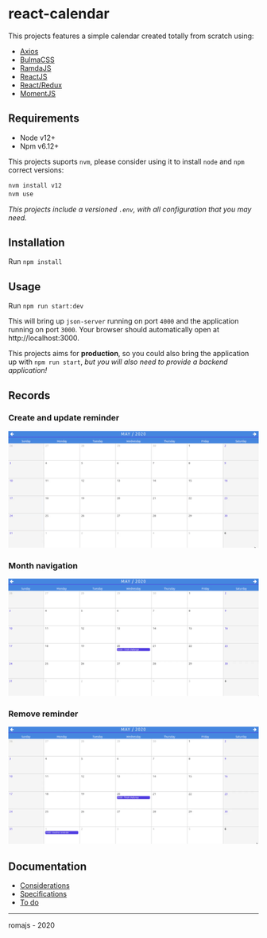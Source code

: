 # react-calendar

This projects features a simple calendar created totally from scratch using:

- [Axios](https://github.com/axios/axios#example)
- [BulmaCSS](https://bulma.io/documentation/overview/start/)
- [RamdaJS](https://ramdajs.com/docs/)
- [ReactJS](https://reactjs.org/docs/getting-started.html)
- [React/Redux](https://react-redux.js.org/introduction/quick-start)
- [MomentJS](https://momentjs.com/docs/#/use-it/node-js/)

## Requirements

- Node v12+
- Npm v6.12+

This projects suports `nvm`, please consider using it to install `node` and `npm` correct versions:

```sh
nvm install v12
nvm use
```

_This projects include a versioned `.env`, with all configuration that you may need._

## Installation

Run `npm install`

## Usage

Run `npm run start:dev`

This will bring up `json-server` running on port `4000` and the application running on port `3000`.
Your browser should automatically open at http://localhost:3000.

This projects aims for **production**, so you could also bring the application up with `npm run start`, _but you will also need to provide a backend application!_

## Records

### Create and update reminder

![](./docs/records/create-and-update-reminder.gif)

### Month navigation

![](./docs/records/month-navigation.gif)

### Remove reminder

![](./docs/records/remove-reminder.gif)

## Documentation

- [Considerations](./docs/CONSIDERATIONS.md)
- [Specifications](./docs/SPECIFICATIONS.md)
- [To do](./docs/TODO.md)

---

romajs - 2020
